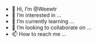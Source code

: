 - 👋 Hi, I’m @Weewtr
- 👀 I’m interested in ...
- 🌱 I’m currently learning ...
- 💞️ I’m looking to collaborate on ...
- 📫 How to reach me ...

<!---
Weewtr/Weewtr is a ✨ special ✨ repository because its `README.md` (this file) appears on your GitHub profile.
You can click the Preview link to take a look at your changes.
--->
